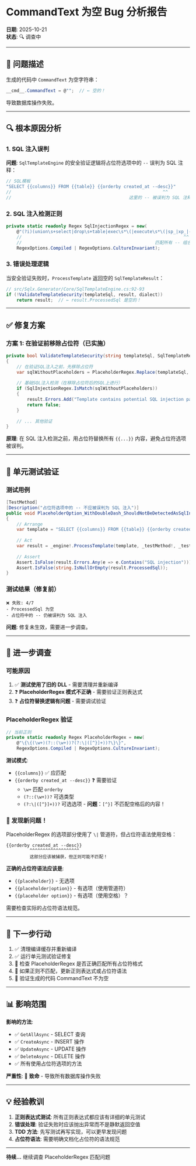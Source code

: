 # CommandText 为空 Bug 分析报告

**日期**: 2025-10-21  
**状态**: 🔍 调查中

---

## 🔴 问题描述

生成的代码中 `CommandText` 为空字符串：

```csharp
__cmd__.CommandText = @"";  // ← 空的！
```

导致数据库操作失败。

---

## 🔍 根本原因分析

### 1. SQL 注入误判

**问题**: `SqlTemplateEngine` 的安全验证逻辑将占位符选项中的 `--` 误判为 SQL 注释：

```csharp
// SQL模板
"SELECT {{columns}} FROM {{table}} {{orderby created_at --desc}}"
//                                                          ^^
//                                             这里的 -- 被误判为 SQL 注释！
```

### 2. SQL 注入检测正则

```csharp
private static readonly Regex SqlInjectionRegex = new(
    @"(?i)(union\s+select|drop\s+table|exec\s*\(|execute\s*\(|sp_|xp_|--|\*\/|\/\*)", 
    //                                                              ^^
    //                                                   匹配所有 -- 组合
    RegexOptions.Compiled | RegexOptions.CultureInvariant);
```

### 3. 错误处理逻辑

当安全验证失败时，`ProcessTemplate` 返回空的 `SqlTemplateResult`：

```csharp
// src/Sqlx.Generator/Core/SqlTemplateEngine.cs:92-93
if (!ValidateTemplateSecurity(templateSql, result, dialect))
    return result;  // ← result.ProcessedSql 是空的！
```

---

## ✅ 修复方案

### 方案 1: 在验证前移除占位符（已实施）

```csharp
private bool ValidateTemplateSecurity(string templateSql, SqlTemplateResult result, SqlDefine dialect)
{
    // 在验证SQL注入之前，先移除占位符
    var sqlWithoutPlaceholders = PlaceholderRegex.Replace(templateSql, "__PLACEHOLDER__");
    
    // 基础SQL注入检测（在移除占位符后的SQL上进行）
    if (SqlInjectionRegex.IsMatch(sqlWithoutPlaceholders))
    {
        result.Errors.Add("Template contains potential SQL injection patterns");
        return false;
    }
    
    // ... 其他验证
}
```

**原理**: 在 SQL 注入检测之前，用占位符替换所有 `{{...}}` 内容，避免占位符选项被误判。

---

## 🧪 单元测试验证

### 测试用例

```csharp
[TestMethod]
[Description("占位符选项中的 -- 不应被误判为 SQL 注入")]
public void PlaceholderOption_WithDoubleDash_ShouldNotBeDetectedAsSqlInjection()
{
    // Arrange
    var template = "SELECT {{columns}} FROM {{table}} {{orderby created_at --desc}}";
    
    // Act
    var result = _engine!.ProcessTemplate(template, _testMethod!, _testEntity!, "test_table");
    
    // Assert
    Assert.IsFalse(result.Errors.Any(e => e.Contains("SQL injection")));
    Assert.IsFalse(string.IsNullOrEmpty(result.ProcessedSql));
}
```

### 测试结果（修复前）

```
❌ 失败: 4/7
- ProcessedSql 为空
- 占位符中的 -- 仍被误判为 SQL 注入
```

**问题**: 修复未生效，需要进一步调查。

---

## 🔬 进一步调查

### 可能原因

1. ✅ **测试使用了旧的 DLL** - 需要清理并重新编译
2. ❓ **PlaceholderRegex 模式不正确** - 需要验证正则表达式
3. ❓ **占位符替换逻辑有问题** - 需要调试验证

### PlaceholderRegex 验证

```csharp
// 当前正则
private static readonly Regex PlaceholderRegex = new(
    @"\{\{(\w+)(?::(\w+))?(?:\|([^}]+))?\}\}", 
    RegexOptions.Compiled | RegexOptions.CultureInvariant);
```

**测试模式**:
- `{{columns}}` ✅ 应匹配
- `{{orderby created_at --desc}}` ❓ 需要验证
  - `\w+` 匹配 `orderby`
  - `(?::(\w+))?` 可选类型
  - `(?:\|([^}]+))?` 可选选项 - **问题**：`[^}]` 不匹配空格后的内容！

### 🔴 发现新问题！

PlaceholderRegex 的选项部分使用了 `\|` 管道符，但占位符语法使用空格：

```
{{orderby created_at --desc}}
         ^^^^^^^^^^^^^^^^^^^
         这部分应该被捕获，但正则可能不匹配！
```

**正确的占位符语法应该是**:
- `{{placeholder}}` - 无选项
- `{{placeholder|option}}` - 有选项（使用管道符）
- `{{placeholder option}}` - 有选项（使用空格）？

需要检查实际的占位符语法规范。

---

## 🎯 下一步行动

1. ✅ 清理编译缓存并重新编译
2. ✅ 运行单元测试验证修复
3. 🔄 检查 PlaceholderRegex 是否正确匹配所有占位符格式
4. 🔄 如果正则不匹配，更新正则表达式或占位符语法
5. 🔄 验证生成的代码 CommandText 不为空

---

## 📊 影响范围

**影响的方法**:
- ✅ `GetAllAsync` - SELECT 查询
- ✅ `CreateAsync` - INSERT 操作  
- ✅ `UpdateAsync` - UPDATE 操作
- ✅ `DeleteAsync` - DELETE 操作
- ✅ 所有使用占位符选项的方法

**严重性**: 🔴 **致命** - 导致所有数据库操作失败

---

## 💡 经验教训

1. **正则表达式测试**: 所有正则表达式都应该有详细的单元测试
2. **错误处理**: 验证失败时应该抛出异常而不是静默返回空值
3. **TDD 方法**: 先写测试再写实现，可以更早发现问题
4. **占位符语法**: 需要明确文档化占位符的语法规范

---

**待续...** 继续调查 PlaceholderRegex 匹配问题


